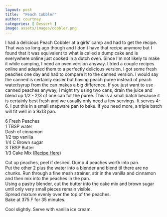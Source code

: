 ```yaml
---
layout: post
title:  "Peach Cobbler"
author: courtney
categories: [ Dessert ]
image: assets/images/cobbler.png
---
```

I had a delicious Peach Cobbler at a girls’ camp and had to get the recipe. That was so long ago though and I don't have that recipe anymore but I found that it was equivalent to what is called a dump cake and is everywhere online just cooked in a dutch oven. Since I'm not likely to make it while camping, I need an oven version anyway. I tried a couple recipes online and adapted them to a perfectly delicious version. I got some fresh peaches one day and had to compare it to the canned version. I would say the canned is certainly easier but having peach puree instead of peach water/syrup from the can makes a big difference. If you just want to use canned peaches anyway, I might try using two cans, drain the juice and blend up 1/2 - 2/3 of one can for the puree. This is a small batch because it is certainly best fresh and we usually only need a few servings. It serves 4-6. I put this in a small snapware pan to bake. If you need more, a triple batch will fit well in a 9x13 pan. 

6 Fresh Peaches  
1 TBSP water  
Dash of cinnamon  
1/2 tsp vanilla  
1/4 C Brown sugar  
3 TBSP Butter  
1/3 Cake Mix ([Recipe Here](../homemade-cake-mix))

Cut up peaches, peel if desired. Dump 4 peaches worth into pan.  
Put the other 2 plus the water into a blender and blend til there are no chunks. Run through a fine mesh strainer, stir in the vanilla and cinnamon and then mix into the peaches in the pan.  
Using a pastry blender, cut the butter into the cake mix and brown sugar until only very small pieces remain visible.  
Spread mixture evenly over the top of the peaches.  
Bake at 375 F for 35 minutes.

Cool slightly. Serve with vanilla ice cream.


